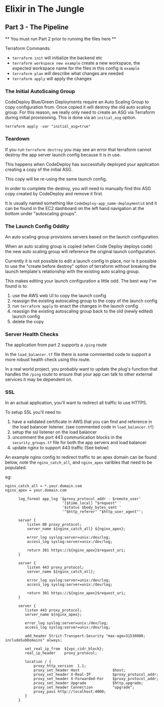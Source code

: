 # Elixir in The Jungle

## Part 3 - The Pipeline

** You must run Part 2 prior to running the files here **

Terraform Commands:
- `terraform init` will initialize the backend etc
- `terraform workspace new example` create a new workspace, the expected
   workspace name for the files in this config is `example`
- `terraform plan` will describe what changes are needed
- `terraform apply` will apply the changes


### The Initial AutoScaing Group

CodeDeploy Blue/Green Deployments require an Auto Scaling Group to copy
configuration from.  Once copied it will destroy the old auto scaling
group.  For this reason, we really only need to create an ASG via Terraform
during initial provisioning.  This is done via an `initial_asg` option.

`terraform apply -var "initial_asg=true"`


### Teardown

If you run `terraform destroy` you may see an error that terraform cannot
destroy the app server launch config because it is in use.

This happens when CodeDeploy has successfully deployed your application
creating a copy of the initial ASG.

This copy will be re-using the same launch config.

In order to complete the destroy, you will need to manually find this ASG
copy created by CodeDeploy and remove it first.

It is usually named something like `CodeDeploy-app_name-deploymentid` and
it can be found in the EC2 dashboard on the left hand navigation at the bottom
under "autoscaling groups".


### The Launch Config Oddity

An auto scaling group provisions servers based on the launch configuration.

When an auto scaling group is copied (when Code Deploy deploys code) the
new auto scaling group will reference the original launch configuration.

Currently it is not possible to edit a launch config in place, nor is it
possible to use the "create before destroy" option of terraform without
breaking the launch template's relationship with the existing auto scaling
group.

This makes editing your launch configuration a little odd.  The best way
I've found is to:

1. use the AWS web UI to copy the launch config
2. reassign the existing autoscaling group to the copy of the launch config
3. run `terraform apply` to enact the changes in the launch config
4. reassign the existing autoscaling  group back to the old (newly edited)
   launch config
5. delete the copy


### Server Health Checks

The application from part 2 supports a `/ping` route

In the `load_balancer.tf` file there is some commented code to support a
more robust health check using this route.

In a real world project, you probably want to update the plug's function that
handles the `/ping` route to ensure that your app can talk to other external
services it may be dependent on.


### SSL

In an actual application, you'll want to redirect all traffic to use HTTPS.

To setup SSL you'll need to:
1. have a validated certificate in AWS that you can find and reference
   in the load balancer listener. (see commented code in `load_balancer.tf`)
2. setup the ssl listener on the load balancer
3. uncomment the port 443 communication blocks in the `security_groups.tf`
   file for both the app servers and load balancer
4. update nginx to support 443 traffic (See below)

An example nginx config to redirect traffic to an apex domain can be found below,
note the `nginx_catch_all`, and `nginx_apex` varibles that need to be populated.

eg:
```
nginx_catch_all = *.your.domain.com
nginx_apex = your.domain.com
```


```
      log_format app_log '$proxy_protocol_addr - $remote_user'
                          '[$time_local] "$request" '
                          '$status $body_bytes_sent '
                          '"$http_referer" "$http_user_agent"';

      server {
          listen 80 proxy_protocol;
          server_name ${nginx_catch_all} ${nginx_apex};

          error_log syslog:server=unix:/dev/log;
          access_log syslog:server=unix:/dev/log;

          return 301 https://${nginx_apex}$request_uri;
      }

      server {
          listen 443 proxy_protocol;
          server_name ${nginx_catch_all};

          error_log syslog:server=unix:/dev/log;
          access_log syslog:server=unix:/dev/log;

          return 301 https://${nginx_apex}$request_uri;
      }

      server {
         listen 443 proxy_protocol;
         server_name ${nginx_apex};

         error_log syslog:server=unix:/dev/log;
         access_log syslog:server=unix:/dev/log;

         add_header Strict-Transport-Security "max-age=31536000; includeSubDomains" always;

         set_real_ip_from  ${vpc_cidr_block};
         real_ip_header    proxy_protocol;

         location / {
             proxy_http_version  1.1;
             proxy_set_header Host               $host;
             proxy_set_header X-Real-IP          $proxy_protocol_addr;
             proxy_set_header X-Forwarded-For    $proxy_protocol_addr;
             proxy_set_header Upgrade            $http_upgrade;
             proxy_set_header Connection         "upgrade";
             proxy_pass http://localhost:4000;
         }
      }
```

